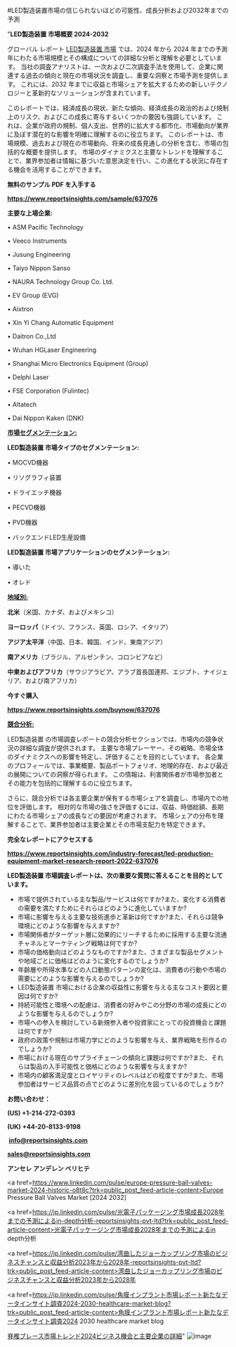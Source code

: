#LED製造装置市場の信じられないほどの可能性、成長分析および2032年までの予測

"<strong>LED製造装置 市場概要 2024-2032</strong>

グローバル レポート <a href=https://www.reportsinsights.com/sample/637076>LED製造装置 市場</a> では、2024 年から 2024 年までの予測年にわたる市場規模とその構成についての詳細な分析と理解を必要としています。 当社の調査アナリストは、一次および二次調査手法を使用して、企業に関連する過去の傾向と現在の市場状況を調査し、重要な洞察と市場予測を提供します。 これには、2032 年までに収益と市場シェアを拡大​​するための新しいテクノロジーと革新的なソリューションが含まれています。

このレポートでは、経済成長の現状、新たな傾向、経済成長の政治的および規制上のリスク、およびこの成長に寄与するいくつかの要因も強調しています。 これは、企業が政府の規制、個人支出、世界的に拡大する都市化、市場動向が業界に及ぼす潜在的な影響を明確に理解するのに役立ちます。 このレポートは、市場規模、過去および現在の市場動向、将来の成長見通しの分析を含む、市場の包括的な概要を提供します。 市場のダイナミクスと主要なトレンドを理解することで、業界参加者は情報に基づいた意思決定を行い、この進化する状況に存在する機会を活用することができます。

<strong><b>無料のサンプル PDF を入手する</b></strong>

<a href=https://www.reportsinsights.com/sample/637076><strong><u>https://www.reportsinsights.com/sample/637076</u></strong></a>

<strong>主要な上場企業:</strong>

• ASM Pacific Technology

• Veeco Instruments

• Jusung Engineering

• Taiyo Nippon Sanso

• NAURA Technology Group Co. Ltd.

• EV Group (EVG)

• Aixtron

• Xin Yi Chang Automatic Equipment

• Daitron Co.,Ltd

• Wuhan HGLaser Engineering

• Shanghai Micro Electronics Equipment (Group)

• Delphi Laser

• FSE Corporation (Fulintec)

• Altatech

• Dai Nippon Kaken (DNK)

<strong><u>市場セグメンテーション</u></strong><strong><u>:</u></strong>

<strong>LED製造装置 市場タイプのセグメンテーション:</strong>

• MOCVD機器

• リソグラフィ装置

• ドライエッチ機器

• PECVD機器

• PVD機器

• バックエンドLED生産設備

<strong>LED製造装置 市場アプリケーションのセグメンテーション:</strong>

• 導いた

• オレド

<strong><u>地域別</u></strong><strong><u>:</u></strong>

<strong>北米</strong>（米国、カナダ、およびメキシコ）

<strong>ヨーロッパ</strong>（ドイツ、フランス、英国、ロシア、イタリア）

<strong>アジア太平洋</strong>（中国、日本、韓国、インド、東南アジア）

<strong>南アメリカ</strong>（ブラジル、アルゼンチン、コロンビアなど）

<strong>中東およびアフリカ</strong>（サウジアラビア、アラブ首長国連邦、エジプト、ナイジェリア、および南アフリカ）

<strong>今すぐ購入</strong>

<a href=https://www.reportsinsights.com/buynow/637076><strong><u>https://www.reportsinsights.com/buynow/637076</u></strong></a>

<strong><u>競合分析:</u></strong>

LED製造装置 の市場調査レポートの競合分析セクションでは、市場内の競争状況の詳細な調査が提供されます。 主要な市場プレーヤー、その戦略、市場全体のダイナミクスへの影響を特定し、評価することを目的としています。 各企業のプロフィールでは、事業概要、製品ポートフォリオ、地理的存在、および最近の展開についての洞察が得られます。 この情報は、利害関係者が市場参加者とその能力を包括的に理解するのに役立ちます。

さらに、競合分析では各主要企業が保有する市場シェアを調査し、市場内での地位を評価します。 相対的な市場の強さを評価するには、収益、時価総額、長期にわたる市場シェアの成長などの要因が考慮されます。 市場シェアの分布を理解することで、業界参加者は主要企業とその市場支配力を特定できます。

<strong>完全なレポートにアクセスする</strong>

<a href=https://www.reportsinsights.com/industry-forecast/led-production-equipment-market-research-report-2022-637076><strong><u><b>https://www.reportsinsights.com/industry-forecast/led-production-equipment-market-research-report-2022-637076</b></u></strong></a>

<strong><b>LED製造装置 市場調査レポートは、次の重要な質問に答えることを目的としています。</b></strong>
<ul>
  <li>市場で提供されている主な製品/サービスは何ですか?また、変化する消費者の需要を満たすためにそれらはどのように進化していますか?</li>
  <li>市場に影響を与える主要な技術進歩と革新は何ですか?また、それらは競争環境にどのような影響を与えますか?</li>
  <li>市場関係者がターゲット層に効果的にリーチするために採用する主要な流通チャネルとマーケティング戦略は何ですか?</li>
  <li>市場の価格動向はどのようなものですか?また、さまざまな製品セグメントや地域ごとに価格はどのように変化するのでしょうか?</li>
  <li>年齢層や所得水準などの人口動態パターンの変化は、消費者の行動や市場の需要にどのような影響を与えるのでしょうか?</li>
  <li>LED製造装置 市場における企業の収益性に影響を与える主なコスト要因と要因は何ですか?</li>
  <li>持続可能性と環境への配慮は、消費者の好みやこの分野の市場の成長にどのような影響を与えるのでしょうか?</li>
  <li>市場への参入を検討している新規参入者や投資家にとっての投資機会と課題は何ですか?</li>
  <li>政府の政策や規制は市場力学にどのような影響を与え、業界戦略を形作るのでしょうか?</li>
  <li>市場における現在のサプライチェーンの傾向と課題は何ですか?また、それらは製品の入手可能性と価格にどのような影響を与えますか?</li>
  <li>市場内の顧客満足度とロイヤリティのレベルはどの程度ですか?また、市場参加者はサービス品質の点でどのように差別化を図っているのでしょうか?</li>
</ul>
<strong>お問い合わせ：</strong>

<strong>(US) +1-214-272-0393</strong>

<strong>(UK) +44-20-8133-9198</strong>

<strong> </strong><a href=info@reportsinsights.com><strong><u>info@reportsinsights.com</u></strong></a>

<a href=sales@reportsinsights.com><strong><u>sales@reportsinsights.com</u></strong></a>

<strong>アンセレ アンデレン ベリヒテ</strong>

<a href=https://www.linkedin.com/pulse/europe-pressure-ball-valves-market-2024-historic-o8t8c?trk=public_post_feed-article-content>Europe Pressure Ball Valves Market [2024 2032]</a>

<a href=https://jp.linkedin.com/pulse/光電子パッケージング市場成長2028年までの予測によるin-depth分析-reportsinsights-pvt-ltd?trk=public_post_feed-article-content>光電子パッケージング市場成長2028年までの予測によるin depth分析</a>

<a href=https://jp.linkedin.com/pulse/湾曲したジョーカップリング市場のビジネスチャンスと収益分析2023年から2028年-reportsinsights-pvt-ltd?trk=public_post_feed-article-content>湾曲したジョーカップリング市場のビジネスチャンスと収益分析2023年から2028年</a>

<a href=https://jp.linkedin.com/pulse/角膜インプラント市場レポート新たなデータインサイト調査2024-2030-healthcare-market-blog?trk=public_post_feed-article-content>角膜インプラント市場レポート新たなデータインサイト調査2024 2030 healthcare market blog</a>

<a href=https://www.linkedin.com/pulse/脊椎ブレース市場トレンド2024ビジネス機会と主要企業の詳細-reports-insights-expert-nofcf/>脊椎ブレース市場トレンド2024ビジネス機会と主要企業の詳細</a>"
![image](https://github.com/aanak123/RIMarketer1/assets/158471119/2c4c2628-aa68-46f2-994d-765c78a3d7c7)
